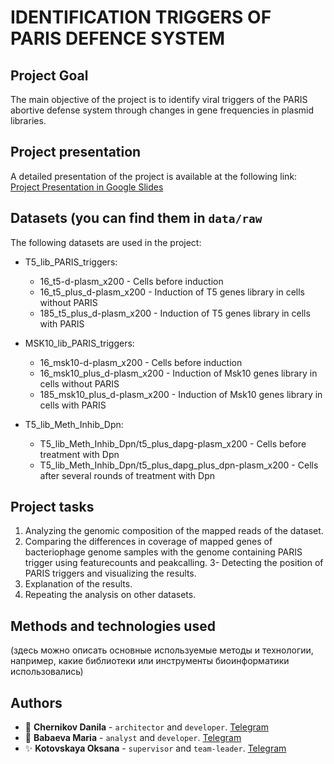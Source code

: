 # IDENTIFICATION TRIGGERS OF PARIS DEFENCE SYSTEM

## Project Goal
The main objective of the project is to identify viral triggers of the PARIS abortive defense system through changes in gene frequencies in plasmid libraries.

## Project presentation
A detailed presentation of the project is available at the following link:
[Project Presentation in Google Slides](https://docs.google.com/presentation/d/1-KTM0OiHdkXXXEEehxYrX4-w9287vMTyLXqOCywW6qE/edit#slide=id.g2c46fa53951_0_13)

## Datasets (you can find them in `data/raw`
The following datasets are used in the project:
- T5_lib_PARIS_triggers:
  * 16_t5-d-plasm_x200 - Cells before induction
  * 16_t5_plus_d-plasm_x200 - Induction of T5 genes library in cells without PARIS
  * 185_t5_plus_d-plasm_x200 - Induction of T5 genes library in cells with PARIS
  
- MSK10_lib_PARIS_triggers:
  * 16_msk10-d-plasm_x200 - Cells before induction
  * 16_msk10_plus_d-plasm_x200 - Induction of Msk10 genes library in cells without PARIS
  * 185_msk10_plus_d-plasm_x200 - Induction of Msk10 genes library in cells with PARIS
  
- T5_lib_Meth_Inhib_Dpn:
  * T5_lib_Meth_Inhib_Dpn/t5_plus_dapg-plasm_x200 - Cells before treatment with Dpn
  * T5_lib_Meth_Inhib_Dpn/t5_plus_dapg_plus_dpn-plasm_x200 - Cells after several rounds of treatment with Dpn

## Project tasks
1. Analyzing the genomic composition of the mapped reads of the dataset.
2. Comparing the differences in coverage of mapped genes of bacteriophage genome samples with the genome containing PARIS trigger using featurecounts and peakcalling.
3- Detecting the position of PARIS triggers and visualizing the results.
4. Explanation of the results.
5. Repeating the analysis on other datasets.

## Methods and technologies used
(здесь можно описать основные используемые методы и технологии, например, какие библиотеки или инструменты биоинформатики использовалиcь)

## Authors
- 💼 **Chernikov Danila** - `architector` and `developer`. [Telegram](https://t.me/dachernikov)
- 🚀 **Babaeva Maria** - `analyst` and `developer`. [Telegram](https://t.me/icalledmyselfmoon)
- ✨ **Kotovskaya Oksana** - `supervisor` and `team-leader`. [Telegram](https://t.me/nerawe)
